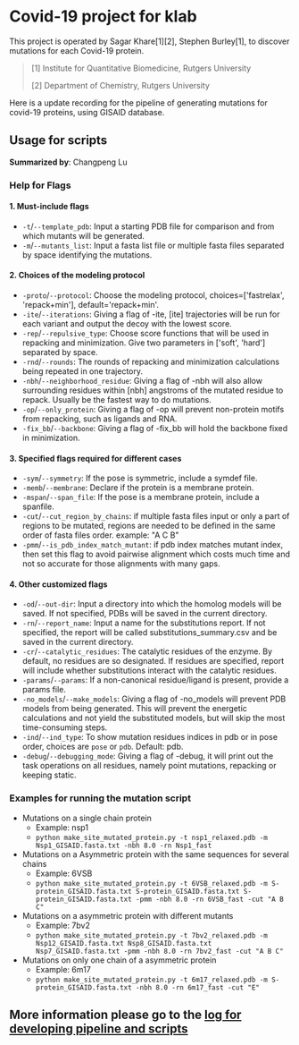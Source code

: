 # Covid-19 project for klab
This project is operated by Sagar Khare[1][2], Stephen Burley[1], to discover mutations for each Covid-19 protein.

> [1] Institute for Quantitative Biomedicine, Rutgers University
>
> [2] Department of Chemistry, Rutgers University

Here is a update recording for the pipeline of generating mutations for covid-19 proteins, using GISAID database.

## Usage for scripts 

**Summarized by**: Changpeng Lu

### Help for Flags

#### 1. Must-include flags

* `-t`/`--template_pdb`: Input a starting PDB file for comparison and from which mutants will be generated.
* `-m`/`--mutants_list`: Input a fasta list file or multiple fasta files separated by space identifying the mutations.

#### 2. Choices of the modeling protocol

* `-proto`/`--protocol`: Choose the modeling protocol, choices=['fastrelax', 'repack+min'], default='repack+min'.
* `-ite`/`--iterations`: Giving a flag of -ite, [ite] trajectories will be run for each variant and output the decoy with the lowest score.
* `-rep`/`--repulsive_type`: Choose score functions that will be used in repacking and minimization. Give two parameters in ['soft', 'hard'] separated by space.
* `-rnd`/`--rounds`: The rounds of repacking and minimization calculations being repeated in one trajectory.
* `-nbh`/`--neighborhood_residue`: Giving a flag of -nbh will also allow surrounding residues within [nbh] angstroms of the mutated residue to repack. Usually be the fastest way to do mutations.
* `-op`/`--only_protein`: Giving a flag of -op will prevent non-protein motifs from repacking, such as ligands and RNA.
* `-fix_bb`/`--backbone`: Giving a flag of -fix_bb will hold the backbone fixed in minimization.

#### 3. Specified flags required for different cases

* `-sym`/`--symmetry`: If the pose is symmetric, include a symdef file.
* `-memb`/`--membrane`: Declare if the protein is a membrane protein.
* `-mspan`/`--span_file`: If the pose is a membrane protein, include a spanfile.
* `-cut`/`--cut_region_by_chains`: if multiple fasta files input or only a part of regions to be mutated, regions are needed to be defined in the same order of fasta files order. example: "A C B"
* `-pmm`/`--is_pdb_index_match_mutant`: if pdb index matches mutant index, then set this flag to avoid pairwise alignment which costs much time and not so accurate for those alignments with many gaps.

#### 4. Other customized flags

* `-od`/`--out-dir`: Input a directory into which the homolog models will be saved.  If not specified, PDBs will be saved in the current directory.
* `-rn`/`--report_name`: Input a name for the substitutions report. If not specified, the report will be called substitutions_summary.csv and be saved in the current directory.
* `-cr`/`--catalytic_residues`: The catalytic residues of the enzyme. By default, no residues are so designated. If residues are specified, report will include whether substitutions interact with the catalytic residues.
* `-params`/`--params`: If a non-canonical residue/ligand is present, provide a params file.
* `-no_models`/`--make_models`: Giving a flag of -no_models will prevent PDB models from being generated. This will prevent the energetic calculations and not yield the substituted models, but will skip the most time-consuming steps.
* `-ind`/`--ind_type`: To show mutation residues indices in pdb or in pose order, choices are `pose` or `pdb`. Default: pdb.
* `-debug`/`--debugging_mode`: Giving a flag of -debug, it will print out the task operations on all residues, namely point mutations, repacking or keeping static.

### Examples for running the mutation script

*  Mutations on a single chain protein
   *  Example: nsp1
   *  `python make_site_mutated_protein.py -t nsp1_relaxed.pdb -m Nsp1_GISAID.fasta.txt -nbh 8.0 -rn Nsp1_fast`
*  Mutations on a Asymmetric protein with the same sequences for several chains
   * Example: 6VSB
   * `python make_site_mutated_protein.py -t 6VSB_relaxed.pdb -m S-protein_GISAID.fasta.txt S-protein_GISAID.fasta.txt S-protein_GISAID.fasta.txt -pmm -nbh 8.0 -rn 6VSB_fast -cut "A B C"`
*  Mutations on a asymmetric protein with different mutants
   *  Example: 7bv2
   *  `python make_site_mutated_protein.py -t 7bv2_relaxed.pdb -m Nsp12_GISAID.fasta.txt Nsp8_GISAID.fasta.txt Nsp7_GISAID.fasta.txt -pmm -nbh 8.0 -rn 7bv2_fast -cut "A B C"`
*  Mutations on only one chain of a asymmetric protein
   *  Example: 6m17
   *  `python make_site_mutated_protein.py -t 6m17_relaxed.pdb -m S-protein_GISAID.fasta.txt -nbh 8.0 -rn 6m17_fast -cut "E"`



## More information please go to the [log for developing pipeline and scripts](https://github.com/Nucleus2014/covid-19/blob/master/Log_covid-19_pipeline.md)


